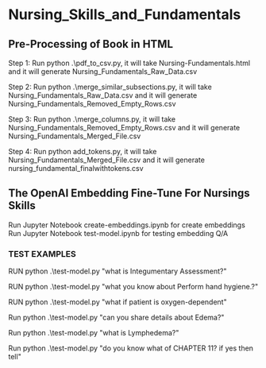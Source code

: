 # Nursing_Skills_and_Fundamentals

## Pre-Processing of Book in HTML

Step 1: Run python .\pdf_to_csv.py, it will take Nursing-Fundamentals.html and it will generate Nursing_Fundamentals_Raw_Data.csv

Step 2: Run python .\merge_similar_subsections.py, it will take Nursing_Fundamentals_Raw_Data.csv and it will generate Nursing_Fundamentals_Removed_Empty_Rows.csv

Step 3: Run python .\merge_columns.py, it will take Nursing_Fundamentals_Removed_Empty_Rows.csv and it will generate Nursing_Fundamentals_Merged_File.csv

Step 4: Run python add_tokens.py, it will take Nursing_Fundamentals_Merged_File.csv and it will generate nursing_fundamental_finalwithtokens.csv

## The OpenAI Embedding Fine-Tune For Nursings Skills

Run Jupyter Notebook create-embeddings.ipynb for create embeddings
Run Jupyter Notebook test-model.ipynb for testing embedding Q/A

### TEST EXAMPLES 

RUN python .\test-model.py "what is Integumentary Assessment?"

RUN python .\test-model.py "what you know about Perform hand hygiene.?"

RUN python .\test-model.py "what if patient is oxygen-dependent"

Run python .\test-model.py "can you share details about Edema?"

Run python .\test-model.py "what is Lymphedema?"

Run python .\test-model.py "do you know what of CHAPTER 11? if yes then tell"
